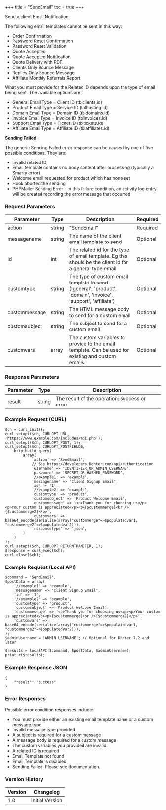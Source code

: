 +++
title = "SendEmail"
toc = true
+++

Send a client Email Notification.

The following email templates cannot be sent in this way:

* Order Confirmation
* Password Reset Confirmation
* Password Reset Validation
* Quote Accepted
* Quote Accepted Notification
* Quote Delivery with PDF
* Clients Only Bounce Message
* Replies Only Bounce Message
* Affiliate Monthly Referrals Report

What you must provide for the Related ID depends upon the type of email being sent.
The available options are:

* General Email Type = Client ID (tblclients.id)
* Product Email Type = Service ID (tblhosting.id)
* Domain Email Type = Domain ID (tbldomains.id)
* Invoice Email Type = Invoice ID (tblinvoices.id)
* Support Email Type = Ticket ID (tbltickets.id)
* Affiliate Email Type = Affiliate ID (tblaffiliates.id)

**Sending Failed**

The generic Sending Failed error response can be caused by one of five possible conditions. They are:

* Invalid related ID
* Email template contains no body content after processing (typically a Smarty error)
* Welcome email requested for product which has none set
* Hook aborted the sending
* PHPMailer Sending Error - in this failure condition, an activity log entry will be created recording the error message that occurred

### Request Parameters

| Parameter | Type | Description | Required |
| --------- | ---- | ----------- | -------- |
| action | string | "SendEmail" | Required |
| messagename | string | The name of the client email template to send | Optional |
| id | int | The related id for the type of email template. Eg this should be the client id for a general type email | Optional |
| customtype | string | The type of custom email template to send ('general', 'product', 'domain', 'invoice', 'support', 'affiliate') | Optional |
| custommessage | string | The HTML message body to send for a custom email | Optional |
| customsubject | string | The subject to send for a custom email | Optional |
| customvars | array | The custom variables to provide to the email template. Can be used for existing and custom emails. | Optional |

### Response Parameters

| Parameter | Type | Description |
| --------- | ---- | ----------- |
| result | string | The result of the operation: success or error |


### Example Request (CURL)

```
$ch = curl_init();
curl_setopt($ch, CURLOPT_URL, 'https://www.example.com/includes/api.php');
curl_setopt($ch, CURLOPT_POST, 1);
curl_setopt($ch, CURLOPT_POSTFIELDS,
    http_build_query(
        array(
            'action' => 'SendEmail',
            // See https://developers.Denter.com/api/authentication
            'username' => 'IDENTIFIER_OR_ADMIN_USERNAME',
            'password' => 'SECRET_OR_HASHED_PASSWORD',
            '//example1' => 'example',
            'messagename' => 'Client Signup Email',
            'id' => '1',
            '//example2' => 'example',
            'customtype' => 'product',
            'customsubject' => 'Product Welcome Email',
            'custommessage' => '<p>Thank you for choosing us</p><p>Your custom is appreciated</p><p>{$custommerge}<br />{$custommerge2}</p>',
            'customvars' => base64_encode(serialize(array("custommerge"=>$populatedvar1, "custommerge2"=>$populatedvar2))),
            'responsetype' => 'json',
        )
    )
);
curl_setopt($ch, CURLOPT_RETURNTRANSFER, 1);
$response = curl_exec($ch);
curl_close($ch);
```


### Example Request (Local API)

```
$command = 'SendEmail';
$postData = array(
    '//example1' => 'example',
    'messagename' => 'Client Signup Email',
    'id' => '1',
    '//example2' => 'example',
    'customtype' => 'product',
    'customsubject' => 'Product Welcome Email',
    'custommessage' => '<p>Thank you for choosing us</p><p>Your custom is appreciated</p><p>{$custommerge}<br />{$custommerge2}</p>',
    'customvars' => base64_encode(serialize(array("custommerge"=>$populatedvar1, "custommerge2"=>$populatedvar2))),
);
$adminUsername = 'ADMIN_USERNAME'; // Optional for Denter 7.2 and later

$results = localAPI($command, $postData, $adminUsername);
print_r($results);
```


### Example Response JSON

```
{
    "result": "success"
}
```


### Error Responses

Possible error condition responses include:

* You must provide either an existing email template name or a custom message type
* Invalid message type provided
* A subject is required for a custom message
* A message body is required for a custom message
* The custom variables you provided are invalid.
* A related ID is required
* Email Template not found
* Email Template is disabled
* Sending Failed. Please see documentation.


### Version History

| Version | Changelog |
| ------- | --------- |
| 1.0 | Initial Version |
